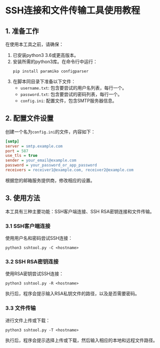# SSH连接和文件传输工具使用教程

## 1. 准备工作

在使用本工具之前，请确保：

1. 已安装python3 3.6或更高版本。
2. 安装所需的python3库。在命令行中运行：
   ```
   pip install paramiko configparser
   ```
3. 在脚本同目录下准备以下文件：
   - `username.txt`: 包含要尝试的用户名列表，每行一个。
   - `password.txt`: 包含要尝试的密码列表，每行一个。
   - `config.ini`: 配置文件，包含SMTP服务器信息。

## 2. 配置文件设置

创建一个名为`config.ini`的文件，内容如下：

```ini
[smtp]
server = smtp.example.com
port = 587
use_tls = true
sender = your_email@example.com
password = your_password_or_app_password
receivers = receiver1@example.com, receiver2@example.com
```

根据您的邮箱服务提供商，修改相应的设置。

## 3. 使用方法

本工具有三种主要功能：SSH客户端连接、SSH RSA密钥连接和文件传输。

### 3.1 SSH客户端连接

使用用户名和密码尝试SSH连接：

```
python3 sshtool.py -C <hostname>
```

### 3.2 SSH RSA密钥连接

使用RSA密钥尝试SSH连接：

```
python3 sshtool.py -R <hostname>
```

执行后，程序会提示输入RSA私钥文件的路径，以及是否需要密码。

### 3.3 文件传输

进行文件上传或下载：

```
python3 sshtool.py -T <hostname>
```

执行后，程序会提示选择上传或下载，然后输入相应的本地和远程文件路径。
